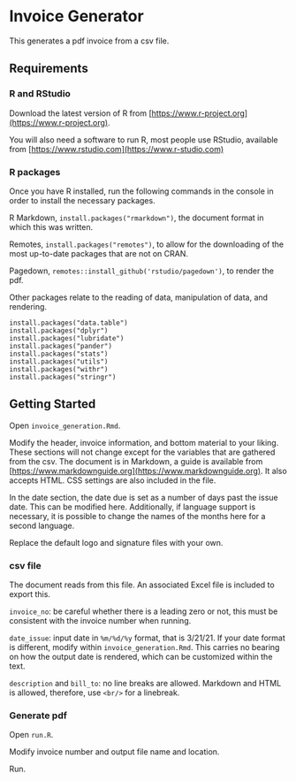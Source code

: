 # Invoice Generator
This generates a pdf invoice from a csv file.

## Requirements
### R and RStudio
Download the latest version of R from [https://www.r-project.org](https://www.r-project.org).

You will also need a software to run R, most people use RStudio, available from [https://www.rstudio.com](https://www.r-studio.com)

### R packages
Once you have R installed, run the following commands in the console in order to install the necessary packages.

R Markdown, `install.packages("rmarkdown")`, the document format in which this was written.

Remotes, `install.packages("remotes")`, to allow for the downloading of the most up-to-date packages that are not on CRAN.

Pagedown, `remotes::install_github('rstudio/pagedown')`, to render the pdf.

Other packages relate to the reading of data, manipulation of data, and rendering.

    install.packages("data.table")
    install.packages("dplyr")
    install.packages("lubridate")
    install.packages("pander")
    install.packages("stats")
    install.packages("utils")
    install.packages("withr")
    install.packages("stringr")
    
## Getting Started
Open `invoice_generation.Rmd`.

Modify the header, invoice information, and bottom material to your liking. These sections will not change except for the variables that are gathered from the csv. The document is in Markdown, a guide is available from [https://www.markdownguide.org](https://www.markdownguide.org). It also accepts HTML. CSS settings are also included in the file.

In the date section, the date due is set as a number of days past the issue date. This can be modified here. Additionally, if language support is necessary, it is possible to change the names of the months here for a second language.

Replace the default logo and signature files with your own. 

### csv file
The document reads from this file. An associated Excel file is included to export this.

`invoice_no`: be careful whether there is a leading zero or not, this must be consistent with the invoice number when running.

`date_issue`: input date in `%m/%d/%y` format, that is 3/21/21. If your date format is different, modify within `invoice_generation.Rmd`. This carries no bearing on how the output date is rendered, which can be customized within the text.

`description` and `bill_to`: no line breaks are allowed. Markdown and HTML is allowed, therefore, use `<br/>` for a linebreak.

### Generate pdf
Open `run.R`.

Modify invoice number and output file name and location.

Run. 
